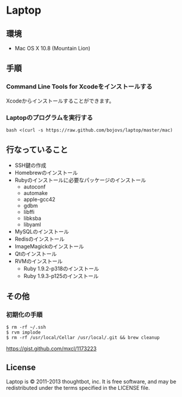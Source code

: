 # Laptop

## 環境

* Mac OS X 10.8 (Mountain Lion)


## 手順

### Command Line Tools for Xcodeをインストールする

Xcodeからインストールすることができます。


### Laptopのプログラムを実行する

```
bash <(curl -s https://raw.github.com/bojovs/laptop/master/mac)
```

## 行なっていること

* SSH鍵の作成
* Homebrewのインストール
* Rubyのインストールに必要なパッケージのインストール
  * autoconf
  * automake
  * apple-gcc42
  * gdbm
  * libffi
  * libksba
  * libyaml
* MySQLのインストール
* Redisのインストール
* ImageMagickのインストール
* Qtのインストール
* RVMのインストール
  * Ruby 1.9.2-p318のインストール
  * Ruby 1.9.3-p125のインストール


## その他

### 初期化の手順

```
$ rm -rf ~/.ssh
$ rvm implode
$ rm -rf /usr/local/Cellar /usr/local/.git && brew cleanup
```

https://gist.github.com/mxcl/1173223


## License

Laptop is © 2011-2013 thoughtbot, inc. It is free software, and may be
redistributed under the terms specified in the LICENSE file.
